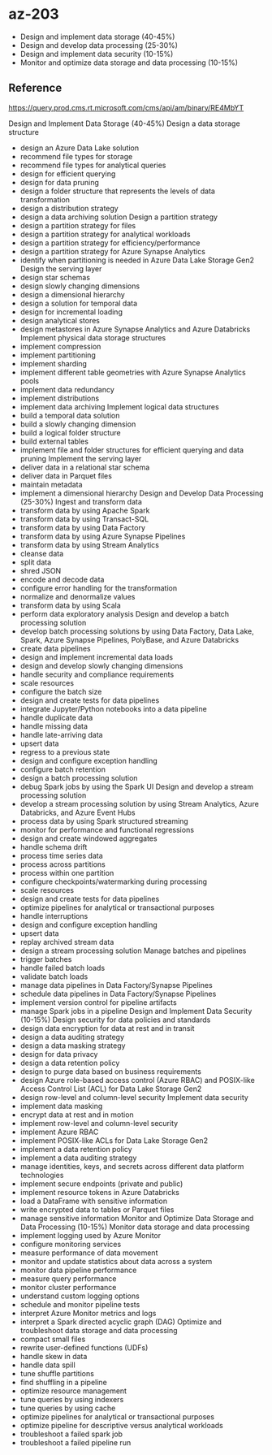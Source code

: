 # az-203
- Design and implement data storage (40-45%)
- Design and develop data processing (25-30%)
- Design and implement data security (10-15%)
- Monitor and optimize data storage and data processing (10-15%)

## Reference 
https://query.prod.cms.rt.microsoft.com/cms/api/am/binary/RE4MbYT


Design and Implement Data Storage (40-45%)
Design a data storage structure
-  design an Azure Data Lake solution
-  recommend file types for storage
-  recommend file types for analytical queries
-  design for efficient querying
-  design for data pruning
-  design a folder structure that represents the levels of data transformation
-  design a distribution strategy
-  design a data archiving solution
Design a partition strategy
-  design a partition strategy for files
-  design a partition strategy for analytical workloads
-  design a partition strategy for efficiency/performance
-  design a partition strategy for Azure Synapse Analytics
-  identify when partitioning is needed in Azure Data Lake Storage Gen2
Design the serving layer
-  design star schemas
-  design slowly changing dimensions
-  design a dimensional hierarchy
-  design a solution for temporal data
-  design for incremental loading
-  design analytical stores
-  design metastores in Azure Synapse Analytics and Azure Databricks
Implement physical data storage structures
-  implement compression
-  implement partitioning
-  implement sharding
-  implement different table geometries with Azure Synapse Analytics pools
-  implement data redundancy
-  implement distributions
-  implement data archiving
Implement logical data structures
-  build a temporal data solution
-  build a slowly changing dimension
-  build a logical folder structure
-  build external tables
-  implement file and folder structures for efficient querying and data pruning
Implement the serving layer
-  deliver data in a relational star schema
-  deliver data in Parquet files
-  maintain metadata
-  implement a dimensional hierarchy
Design and Develop Data Processing (25-30%)
Ingest and transform data
-  transform data by using Apache Spark
-  transform data by using Transact-SQL
-  transform data by using Data Factory
-  transform data by using Azure Synapse Pipelines
-  transform data by using Stream Analytics
-  cleanse data
-  split data
-  shred JSON
-  encode and decode data
-  configure error handling for the transformation
-  normalize and denormalize values
-  transform data by using Scala
-  perform data exploratory analysis
Design and develop a batch processing solution
-  develop batch processing solutions by using Data Factory, Data Lake, Spark, Azure
Synapse Pipelines, PolyBase, and Azure Databricks
-  create data pipelines
-  design and implement incremental data loads
-  design and develop slowly changing dimensions
-  handle security and compliance requirements
-  scale resources
-  configure the batch size
-  design and create tests for data pipelines
-  integrate Jupyter/Python notebooks into a data pipeline
-  handle duplicate data
-  handle missing data
-  handle late-arriving data
-  upsert data
-  regress to a previous state
-  design and configure exception handling
-  configure batch retention
-  design a batch processing solution
-  debug Spark jobs by using the Spark UI
Design and develop a stream processing solution
-  develop a stream processing solution by using Stream Analytics, Azure Databricks, and
Azure Event Hubs
-  process data by using Spark structured streaming
-  monitor for performance and functional regressions
-  design and create windowed aggregates
-  handle schema drift
-  process time series data
-  process across partitions
-  process within one partition
-  configure checkpoints/watermarking during processing
-  scale resources
-  design and create tests for data pipelines
-  optimize pipelines for analytical or transactional purposes
-  handle interruptions
-  design and configure exception handling
-  upsert data
-  replay archived stream data
-  design a stream processing solution
Manage batches and pipelines
-  trigger batches
-  handle failed batch loads
-  validate batch loads
-  manage data pipelines in Data Factory/Synapse Pipelines
-  schedule data pipelines in Data Factory/Synapse Pipelines
-  implement version control for pipeline artifacts
-  manage Spark jobs in a pipeline
Design and Implement Data Security (10-15%)
Design security for data policies and standards
-  design data encryption for data at rest and in transit
-  design a data auditing strategy
-  design a data masking strategy
-  design for data privacy
-  design a data retention policy
-  design to purge data based on business requirements
-  design Azure role-based access control (Azure RBAC) and POSIX-like Access Control List
(ACL) for Data Lake Storage Gen2
-  design row-level and column-level security
Implement data security
-  implement data masking
-  encrypt data at rest and in motion
-  implement row-level and column-level security
-  implement Azure RBAC
-  implement POSIX-like ACLs for Data Lake Storage Gen2
-  implement a data retention policy
-  implement a data auditing strategy
-  manage identities, keys, and secrets across different data platform technologies
-  implement secure endpoints (private and public)
-  implement resource tokens in Azure Databricks
-  load a DataFrame with sensitive information
-  write encrypted data to tables or Parquet files
-  manage sensitive information
Monitor and Optimize Data Storage and Data Processing (10-15%)
Monitor data storage and data processing
-  implement logging used by Azure Monitor
-  configure monitoring services
-  measure performance of data movement
-  monitor and update statistics about data across a system
-  monitor data pipeline performance
-  measure query performance
-  monitor cluster performance
-  understand custom logging options
-  schedule and monitor pipeline tests
-  interpret Azure Monitor metrics and logs
-  interpret a Spark directed acyclic graph (DAG)
Optimize and troubleshoot data storage and data processing
-  compact small files
-  rewrite user-defined functions (UDFs)
-  handle skew in data
-  handle data spill
-  tune shuffle partitions
-  find shuffling in a pipeline
-  optimize resource management
-  tune queries by using indexers
-  tune queries by using cache
-  optimize pipelines for analytical or transactional purposes
-  optimize pipeline for descriptive versus analytical workloads
-  troubleshoot a failed spark job
-  troubleshoot a failed pipeline run

